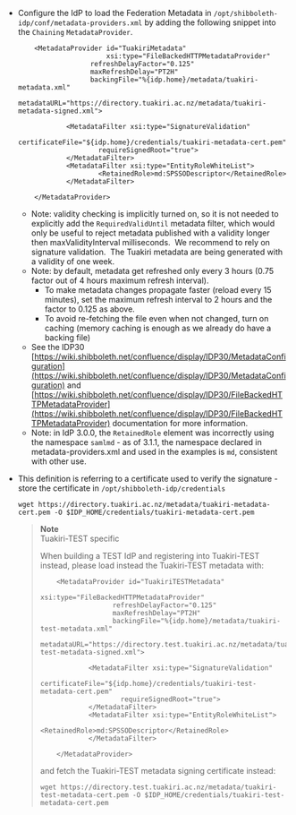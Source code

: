 
*   Configure the IdP to load the Federation Metadata in `/opt/shibboleth-idp/conf/metadata-providers.xml` by adding the following snippet into the `Chaining` `MetadataProvider`.
    
    ```
        <MetadataProvider id="TuakiriMetadata"
                          xsi:type="FileBackedHTTPMetadataProvider"
                      refreshDelayFactor="0.125"
                      maxRefreshDelay="PT2H"
                      backingFile="%{idp.home}/metadata/tuakiri-metadata.xml"
                      metadataURL="https://directory.tuakiri.ac.nz/metadata/tuakiri-metadata-signed.xml">
    
                <MetadataFilter xsi:type="SignatureValidation"
                        certificateFile="${idp.home}/credentials/tuakiri-metadata-cert.pem"
                        requireSignedRoot="true">
                </MetadataFilter>
                <MetadataFilter xsi:type="EntityRoleWhiteList">
                        <RetainedRole>md:SPSSODescriptor</RetainedRole>
                </MetadataFilter>
    
        </MetadataProvider>
    ```
    
      
    
    *   Note: validity checking is implicitly turned on, so it is not needed to explicitly add the `RequiredValidUntil` metadata filter, which would only be useful to reject metadata published with a validity longer then maxValidityInterval milliseconds.  We recommend to rely on signature validation.  The Tuakiri metadata are being generated with a validity of one week.
    *   Note: by default, metadata get refreshed only every 3 hours (0.75 factor out of 4 hours maximum refresh interval).   
        *   To make metadata changes propagate faster (reload every 15 minutes), set the maximum refresh interval to 2 hours and the factor to 0.125 as above.
        *   To avoid re-fetching the file even when not changed, turn on caching (memory caching is enough as we already do have a backing file)
    *   See the IDP30 [https://wiki.shibboleth.net/confluence/display/IDP30/MetadataConfiguration](https://wiki.shibboleth.net/confluence/display/IDP30/MetadataConfiguration) and [https://wiki.shibboleth.net/confluence/display/IDP30/FileBackedHTTPMetadataProvider](https://wiki.shibboleth.net/confluence/display/IDP30/FileBackedHTTPMetadataProvider) documentation for more information.
    *   Note: in IdP 3.0.0, the `RetainedRole` element was incorrectly using the namespace `samlmd` - as of 3.1.1, the namespace declared in metadata-providers.xml and used in the examples is `md`, consistent with other use.

*   This definition is referring to a certificate used to verify the signature - store the certificate in `/opt/shibboleth-idp/credentials`
    
    ```
    wget https://directory.tuakiri.ac.nz/metadata/tuakiri-metadata-cert.pem -O $IDP_HOME/credentials/tuakiri-metadata-cert.pem
    ```
    
    > **Note**  
    > Tuakiri-TEST specific
    >
    > When building a TEST IdP and registering into Tuakiri-TEST instead, please load instead the Tuakiri-TEST metadata with:
    >
    > ```
    >     <MetadataProvider id="TuakiriTESTMetadata"
    >                       xsi:type="FileBackedHTTPMetadataProvider"
    >                   refreshDelayFactor="0.125"
    >                   maxRefreshDelay="PT2H"
    >                   backingFile="%{idp.home}/metadata/tuakiri-test-metadata.xml"
    >                   metadataURL="https://directory.test.tuakiri.ac.nz/metadata/tuakiri-test-metadata-signed.xml">
    >
    >             <MetadataFilter xsi:type="SignatureValidation"
    >                     certificateFile="${idp.home}/credentials/tuakiri-test-metadata-cert.pem"
    >                     requireSignedRoot="true">
    >             </MetadataFilter>
    >             <MetadataFilter xsi:type="EntityRoleWhiteList">
    >                     <RetainedRole>md:SPSSODescriptor</RetainedRole>
    >             </MetadataFilter>
    >
    >     </MetadataProvider>
    > ```
    >
    > and fetch the Tuakiri-TEST metadata signing certificate instead:
    >
    > ```
    > wget https://directory.test.tuakiri.ac.nz/metadata/tuakiri-test-metadata-cert.pem -O $IDP_HOME/credentials/tuakiri-test-metadata-cert.pem
    > ```

